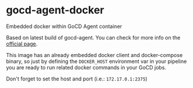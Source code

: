 # gocd-agent-docker
Embedded docker within GoCD Agent container


Based on latest build of gocd-agent. You can check for more info on
the [official page](https://hub.docker.com/r/gocd/gocd-agent/).

This image has an already embedded docker client and docker-compose binary, so just by defining the `DOCKER_HOST` environment var in your pipeline you are ready to run related docker commands in your GoCD jobs.

Don't forget to set the host and port (i.e.: `172.17.0.1:2375`)
